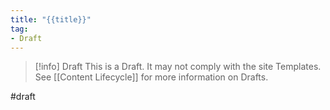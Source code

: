 ```yaml
---
title: "{{title}}"
tag:
- Draft
---
```

> [!info] Draft 
>This is a Draft. It may not comply with the site Templates. See [[Content Lifecycle]] for more information on Drafts.


#draft 